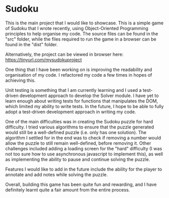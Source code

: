 # Sudoku

This is the main project that I would like to showcase. This is a simple game of Sudoku that I wrote recently, using Object-Oriented Programming principles to help organise my code. The source files can be found in the "src" folder, while the files required to run the game in a browser can be found in the "dist" folder. 

Alternatively, the project can be viewed in browser here: https://tinyurl.com/mysudokuproject

One thing that I have been working on is improving the readability and organisation of my code. I refactored my code a few times in hopes of achieving this.

Unit testing is something that I am currently learning and I used a test-driven development approach to develop the Solver module. I have yet to learn enough about writing tests for functions that manipulates the DOM, which limited my ability to write tests. In the future, I hope to be able to fully adopt a test-driven development approach in writing my code.

One of the main difficulties was in creating the Sudoku puzzle for hard difficulty. I tried various algorithms to ensure that the puzzle generated would still be a well-defined puzzle (i.e. only has one solution). The algorithm I settled for in the end was to check if removing a number would allow the puzzle to still remain well-defined, before removing it. Other challenges included adding a loading screen for the "hard" difficulty (I was not too sure how to use asynchronous javascript to implement this), as well as implementing the ability to pause and continue solving the puzzle.

Features I would like to add in the future include the ability for the player to annotate and add notes while solving the puzzle.

Overall, building this game has been quite fun and rewarding, and I have definitely learnt quite a fair amount from the entire process.
